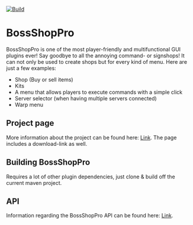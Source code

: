 [![Build](https://github.com/promcteam/BossShopPro/actions/workflows/publish.yml/badge.svg?branch=main)](https://s01.oss.sonatype.org/content/repositories/snapshots/com/promcteam/bossshoppro)

# BossShopPro

BossShopPro is one of the most player-friendly and multifunctional GUI plugins ever! Say goodbye to all the annoying command- or signshops!
It can not only be used to create shops but for every kind of menu. Here are just a few examples:
* Shop (Buy or sell items)
* Kits
* A menu that allows players to execute commands with a simple click
* Server selector (when having multiple servers connected)
* Warp menu


## Project page
More information about the project can be found here: [Link](https://www.spigotmc.org/resources/222/). The page includes a download-link as well.


## Building BossShopPro
Requires a lot of other plugin dependencies, just clone & build off the current maven project.



## API
Information regarding the BossShopPro API can be found here: [Link](https://www.spigotmc.org/wiki/bossshoppro-api/).
